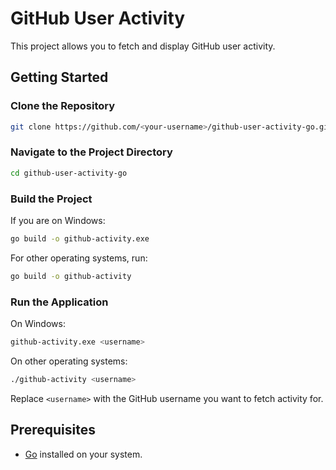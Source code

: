 # GitHub User Activity

This project allows you to fetch and display GitHub user activity.

## Getting Started

### Clone the Repository

```bash
git clone https://github.com/<your-username>/github-user-activity-go.git
```

### Navigate to the Project Directory

```bash
cd github-user-activity-go
```

### Build the Project

If you are on Windows:

```bash
go build -o github-activity.exe
```

For other operating systems, run:

```bash
go build -o github-activity
```

### Run the Application

On Windows:

```bash
github-activity.exe <username>
```

On other operating systems:

```bash
./github-activity <username>
```

Replace `<username>` with the GitHub username you want to fetch activity for.

## Prerequisites

- [Go](https://golang.org/) installed on your system.
